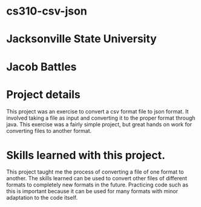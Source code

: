 # cs310-csv-json
# Jacksonville State University
# Jacob Battles

# Project details
This project was an exercise to convert a csv format file to json format. It involved taking a file as input and converting
it to the proper format through java. This exercise was a fairly simple project, but great hands on work for converting files
to another format. 

# Skills learned with this project.
This project taught me the process of converting a file of one format to another. The skills learned can be used to convert other 
files of different formats to completely new formats in the future. Practicing code such as this is important because it can be used
for many formats with minor adaptation to the code itself. 
